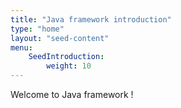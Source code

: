 ```yaml
---
title: "Java framework introduction"
type: "home"
layout: "seed-content"
menu:
    SeedIntroduction:
        weight: 10
---
```


Welcome to Java framework !